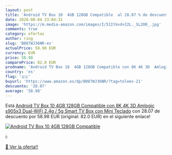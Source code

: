 ```yaml
---
layout: post
title: 'Android TV Box 10  4GB 128GB Compatible  al 28.07 % de descuento'
date: 2020-08-04 23:04:31
image: 'https://m.media-amazon.com/images/I/51Itkvd+22L._SL200_.jpg'
comments: true
category: ofertas
author: ring
slug: 'B087WJ36NR-es'
actualPrice: 58.98 EUR
currency: EUR
price: 58.98
comparePrice: 82.0 EUR
prodname: 'Android TV Box 10  4GB 128GB Compatible con 8K 4K 3D  Amlogic s905x3 Dual-WiFi 2.4g / 5g Smart TV Box con Mini Teclado'
country: 'es'
flag: '🇪🇸'
buyurl: 'https://www.amazon.es/dp/B087WJ36NR/?tag=tolees-21'
descuento: '28.07'
average: '58.98'
---
```


Está [Android TV Box 10  4GB 128GB Compatible con 8K 4K 3D  Amlogic s905x3 Dual-WiFi 2.4g / 5g Smart TV Box con Mini Teclado](https://www.amazon.es/dp/B087WJ36NR/?tag=tolees-21) con 28.07 de descuento por 58.98 EUR (original: 82.0 EUR) en el siguiente enlace!

[![Android TV Box 10  4GB 128GB Compatible ](https://m.media-amazon.com/images/I/51Itkvd+22L._SL200_.jpg)](https://www.amazon.es/dp/B087WJ36NR/?tag=tolees-21)

ℹ️:


[🛒 Ver la oferta!!](https://www.amazon.es/dp/B087WJ36NR/?tag=tolees-21)
